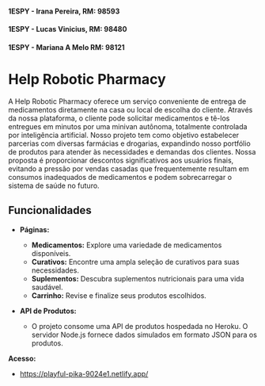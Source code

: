 #### 1ESPY - Irana Pereira, RM: 98593 
#### 1ESPY - Lucas Vinicius, RM: 98480 
#### 1ESPY - Mariana A Melo RM: 98121 

# Help Robotic Pharmacy

A Help Robotic Pharmacy oferece um serviço conveniente de entrega de medicamentos 
diretamente na casa ou local de escolha do cliente. 
Através da nossa plataforma, o cliente pode solicitar medicamentos e tê-los entregues em 
minutos por uma minivan autônoma, totalmente controlada por inteligência artificial. 
Nosso projeto tem como objetivo estabelecer parcerias com diversas farmácias e drogarias, 
expandindo nosso portfólio de produtos para atender às necessidades 
e demandas dos clientes. 
Nossa proposta é proporcionar descontos significativos aos usuários finais, 
evitando a pressão por vendas casadas que frequentemente resultam em consumos 
inadequados de medicamentos e podem sobrecarregar o sistema de saúde no futuro.

## Funcionalidades

- **Páginas:**
  - **Medicamentos:** Explore uma variedade de medicamentos disponíveis.
  - **Curativos:** Encontre uma ampla seleção de curativos para suas necessidades.
  - **Suplementos:** Descubra suplementos nutricionais para uma vida saudável.
  - **Carrinho:** Revise e finalize seus produtos escolhidos.

- **API de Produtos:**
  - O projeto consome uma API de produtos hospedada no Heroku. O servidor Node.js fornece dados simulados em formato JSON para os produtos.

**Acesso:**
- https://playful-pika-9024e1.netlify.app/